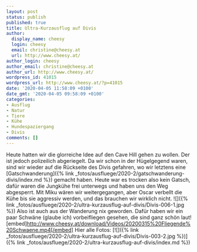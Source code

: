 ```yaml
---
layout: post
status: publish
published: true
title: Ultra-Kurzausflug auf Divis
author:
  display_name: cheesy
  login: cheesy
  email: christine@cheesy.at
  url: http://www.cheesy.at/
author_login: cheesy
author_email: christine@cheesy.at
author_url: http://www.cheesy.at/
wordpress_id: 41015
wordpress_url: http://www.cheesy.at/?p=41015
date: '2020-04-05 11:58:09 +0100'
date_gmt: '2020-04-05 09:58:09 +0100'
categories:
- Ausflug
- Natur
- Tiere
- Kühe
- Hundespaziergang
- Divis
comments: []
---
```

Heute hatten wir die glorreiche Idee auf den Cave Hill gehen zu wollen. Der ist jedoch polizeilich abgeriegelt. Da wir schon in der Hügelgegend waren, sind wir wieder auf die Rückseite des Divis gefahren, wo wir letztens eine [Gatschwanderung]({% link _fotos/ausfluege/2020-2/gatschwanderung-divis/index.md %}) gemacht haben.
Heute war es trocken also kein Gatsch, dafür waren die Jungkühe frei unterwegs und haben uns den Weg abgesperrt. Mit Miku wären wir weitergegangen, aber Oscar verbellt die Kühe bis sie aggressiv werden, und das brauchen wir wirklich nicht.
![]({% link _fotos/ausfluege/2020-2/ultra-kurzausflug-auf-divis/Divis-006-1.jpg %})
Also ist auch aus der Wanderung nix geworden.
Dafür haben wir ein paar Schwäne (glaube ich) vorbeifliegen gesehen, die sind ganz schön laut!
[embed]http://www.cheesy.at/download/Videos/20200315%20Fliegende%20Schwaene.mp4[/embed]
Hier alle Fotos:
[![]({% link _fotos/ausfluege/2020-2/ultra-kurzausflug-auf-divis/Divis-003-2.jpg %})]({% link _fotos/ausfluege/2020-2/ultra-kurzausflug-auf-divis/index.md %})

